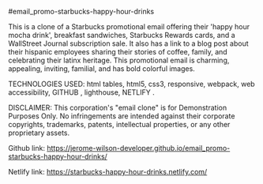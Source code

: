 #email_promo-starbucks-happy-hour-drinks

This is a clone of a Starbucks promotional email offering their 'happy hour mocha drink', breakfast sandwiches, Starbucks Rewards cards, and a WallStreet Journal subscription sale. It also has a link to a blog post about their hispanic employees sharing their stories of coffee, family, and celebrating their latinx heritage. This promotional email is charming, appealing, inviting, familial, and has bold colorful images.

TECHNOLOGIES USED: html tables, html5, css3, responsive, webpack, web accessibility, GITHUB , lighthouse, NETLIFY . 

DISCLAIMER: This corporation's "email clone" is for Demonstration Purposes Only. No infringements are intended against their corporate copyrights, trademarks, patents, intellectual properties, or any other proprietary assets.

Github link: https://jerome-wilson-developer.github.io/email_promo-starbucks-happy-hour-drinks/

Netlify link: https://starbucks-happy-hour-drinks.netlify.com/


